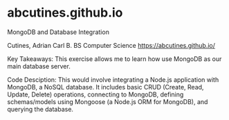 # abcutines.github.io

MongoDB and Database Integration

Cutines, Adrian Carl B.
BS Computer Science
https://abcutines.github.io/

Key Takeaways:
This exercise allows me to learn how use MongoDB as our main database server.

Code Desciption:
This would involve integrating a Node.js application with MongoDB, a NoSQL database. It includes basic CRUD (Create, Read, Update, Delete) operations, connecting to MongoDB, defining schemas/models using Mongoose (a Node.js ORM for MongoDB), and querying the database.